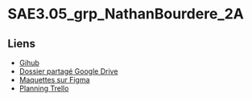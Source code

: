 # SAE3.05_grp_NathanBourdere_2A

## Liens
- [Gihub](https://external.ink?to=/github.com/NathanBourdere/SAE3.05_grp_NathanBourdere_2A)
- [Dossier partagé Google Drive](https://drive.google.com/drive/folders/1n3ntdANdTEU4EXUBkdOFUPeqhCDqvSGY?usp=sharing)
- [Maquettes sur Figma](https://www.figma.com/file/SUqIfLxmZ9u9swPvfmOOb6/Untitled?node-id=0%3A1)
- [Planning Trello](https://trello.com/invite/saes305/ATTI4c2f89044ce7c7d1f58ca0dca85d3adaB77ECDE7)